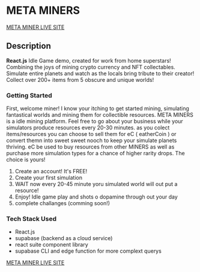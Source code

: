 # META MINERS
[META MINER LIVE SITE](https://meta-miners-supa.vercel.app/)

## Description
**React.js** Idle Game demo, created for work from home superstars! Combining the joys of mining crypto currency and NFT collectables. Simulate entire planets and watch as the locals bring tribute to their creator! Collect over 200+ items from 5 obscure and unique worlds!

### Getting Started

First, welcome miner! I know your itching to get started mining, simulating fantastical worlds and mining them for collectible resources. META MINERS is a idle mining platform. Feel free to go about your business while your simulators produce resources every 20-30 minutes. as you colect items/resources you can choose to sell them for eC ( eatherCoin ) or convert themn into sweet sweet nooch to keep your simulate planets thriving. eC be used to buy resources from other MINERS as well as purchase more simulation types for a chance of higher rarity drops. The choice is yours!

1. Create an account! It's FREE!
2. Create your first simulation
3. WAIT now every 20-45 minute yoru simulated world will out put a resource!
4. Enjoy! Idle game play and shots o dopamine through out your day
5. complete challanges (comming soon!)


### Tech Stack Used
- React.js
- supabase (backend as a cloud service)
- react suite component library
- supabase CLI and edge function for more complext querys

[META MINER LIVE SITE](https://meta-miners-supa.vercel.app/)
